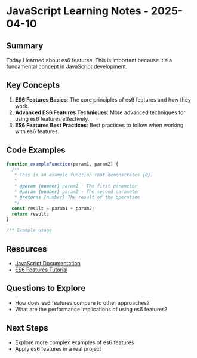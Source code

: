 # JavaScript Learning Notes - 2025-04-10

## Summary

Today I learned about es6 features. This is important because it's a fundamental concept in JavaScript development.

## Key Concepts

1. **ES6 Features Basics**: The core principles of es6 features and how they work.
2. **Advanced ES6 Features Techniques**: More advanced techniques for using es6 features effectively.
3. **ES6 Features Best Practices**: Best practices to follow when working with es6 features.

## Code Examples

```javascript
function exampleFunction(param1, param2) {
  /**
   * This is an example function that demonstrates {0}.
   *
   * @param {number} param1 - The first parameter
   * @param {number} param2 - The second parameter
   * @returns {number} The result of the operation
   */
  const result = param1 + param2;
  return result;
}

/** Example usage

```

## Resources

- [JavaScript Documentation](https://example.com/javascript-docs)
- [ES6 Features Tutorial](https://example.com/javascript/es6-features)

## Questions to Explore

- How does es6 features compare to other approaches?
- What are the performance implications of using es6 features?

## Next Steps

- Explore more complex examples of es6 features
- Apply es6 features in a real project
